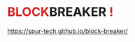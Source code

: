 # <b style="color: rgb(212, 32, 32);">BLOCK</b>BREAKER <b style="color: rgb(212, 32, 32);">!</b>
https://spur-tech.github.io/block-breaker/
